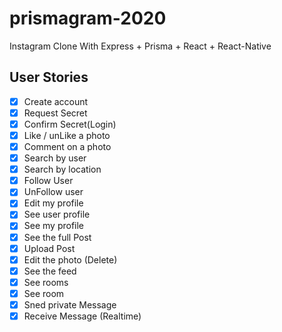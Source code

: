 # prismagram-2020

Instagram Clone With Express + Prisma + React + React-Native

## User Stories

- [x] Create account
- [x] Request Secret
- [x] Confirm Secret(Login)
- [x] Like / unLike a photo
- [x] Comment on a photo
- [x] Search by user
- [x] Search by location
- [x] Follow User
- [x] UnFollow user
- [x] Edit my profile
- [x] See user profile
- [x] See my profile
- [x] See the full Post
- [x] Upload Post
- [x] Edit the photo (Delete)
- [x] See the feed
- [x] See rooms
- [x] See room
- [x] Sned private Message
- [x] Receive Message (Realtime)
